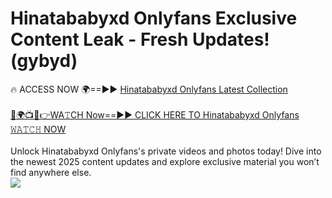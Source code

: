 # Hinatababyxd Onlyfans Exclusive Content Leak - Fresh Updates! (gybyd)

🔥 ACCESS NOW 🌍==►► <a href="https://tinyurl.com/kvy9nzfs" rel="nofollow">Hinatababyxd Onlyfans Latest Collection</a>
<br><br>
[🔴🌍📺📱👉WA𝚃CH Now==►► CLICK HERE TO Hinatababyxd Onlyfans 𝚆𝙰𝚃𝙲𝙷 NOW](https://tinyurl.com/kvy9nzfs)
<br><br>
Unlock Hinatababyxd Onlyfans's private videos and photos today! Dive into the newest 2025 content updates and explore exclusive material you won’t find anywhere else.
<br>
<a href="https://tinyurl.com/kvy9nzfs" rel="nofollow" data-target="animated-image.originalLink"><img src="https://camo.githubusercontent.com/8a4f000d20f83aca3bf7ec5f350d767afa0574a8a352519fd8cfa583a6f93a33/68747470733a2f2f692e696d6775722e636f6d2f644a486b345a712e676966" data-canonical-src="https://i.imgur.com/dJHk4Zq.gif" style="max-width: 100%; display: inline-block;" data-target="animated-image.originalImage"></a>
<br>
